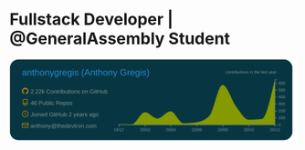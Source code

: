 # Fullstack Developer | @GeneralAssembly Student

[![](https://raw.githubusercontent.com/anthonygregis/profile-card/master/profile-summary-card-output/solarized_dark/0-profile-details.svg)](https://github.com/vn7n24fzkq/github-profile-summary-cards)

